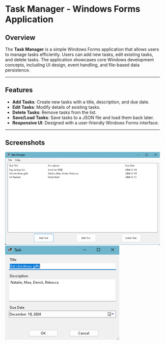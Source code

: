 # Task Manager - Windows Forms Application

## Overview

The **Task Manager** is a simple Windows Forms application that allows users to manage tasks efficiently. Users can add new tasks, edit existing tasks, and delete tasks. The application showcases core Windows development concepts, including UI design, event handling, and file-based data persistence.

---

## Features

- **Add Tasks**: Create new tasks with a title, description, and due date.
- **Edit Tasks**: Modify details of existing tasks.
- **Delete Tasks**: Remove tasks from the list.
- **Save/Load Tasks**: Save tasks to a JSON file and load them back later.
- **Responsive UI**: Designed with a user-friendly Windows Forms interface.

---

## Screenshots

![Task Manager](/Screenshots/Screenshot%202024-12-03%20050135.png)
![Task Window](/Screenshots/Screenshot%202024-12-03%20050338.png)
